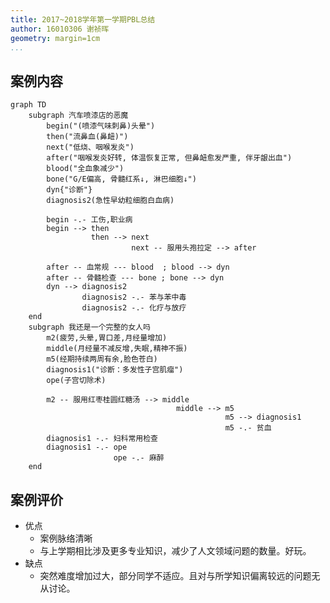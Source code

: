 ```yaml
---
title: 2017~2018学年第一学期PBL总结
author: 16010306 谢祯晖
geometry: margin=1cm
...
```


案例内容
-------
```mermaid
graph TD
    subgraph 汽车喷漆店的恶魔
        begin("(喷漆气味刺鼻)头晕")
        then("流鼻血(鼻衄)")
        next("低烧、咽喉发炎")
        after("咽喉发炎好转, 体温恢复正常, 但鼻衄愈发严重, 伴牙龈出血")
        blood("全血象减少")
        bone("G/E偏高, 骨髓红系↓, 淋巴细胞↓")
        dyn{"诊断"}
        diagnosis2(急性早幼粒细胞白血病)

        begin -.- 工伤,职业病
        begin --> then
                  then --> next
                           next -- 服用头孢拉定 --> after

        after -- 血常规 --- blood  ; blood --> dyn
        after -- 骨髓检查 --- bone ; bone --> dyn
        dyn --> diagnosis2
                diagnosis2 -.- 苯与苯中毒
                diagnosis2 -.- 化疗与放疗
    end
    subgraph 我还是一个完整的女人吗
        m2(疲劳,头晕,胃口差,月经量增加)
        middle(月经量不减反增,失眠,精神不振)
        m5(经期持续两周有余,脸色苍白)
        diagnosis1("诊断：多发性子宫肌瘤")
        ope(子宫切除术)

        m2 -- 服用红枣桂圆红糖汤 --> middle
                                     middle --> m5
                                                m5 --> diagnosis1
                                                m5 -.- 贫血
        diagnosis1 -.- 妇科常用检查
        diagnosis1 -.- ope
                       ope -.- 麻醉
    end
```

案例评价
-------
+ 优点
    - 案例脉络清晰
    - 与上学期相比涉及更多专业知识，减少了人文领域问题的数量。好玩。
+ 缺点
    - 突然难度增加过大，部分同学不适应。且对与所学知识偏离较远的问题无从讨论。
